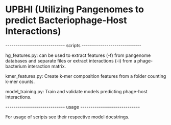 # UPBHI (Utilizing Pangenomes to predict Bacteriophage-Host Interactions)

----------------------------- scripts -----------------------------

hg_features.py: can be used to extract features (-f) from pangenome databases and separate files or extract interactions (-i) from a phage-bacterium interaction matrix.

kmer_features.py: Create k-mer composition features from a folder counting k-mer counts.

model_training.py: Train and validate models predicting phage-host interactions.



----------------------------- usage -----------------------------

For usage of scripts see their respective model docstrings.

